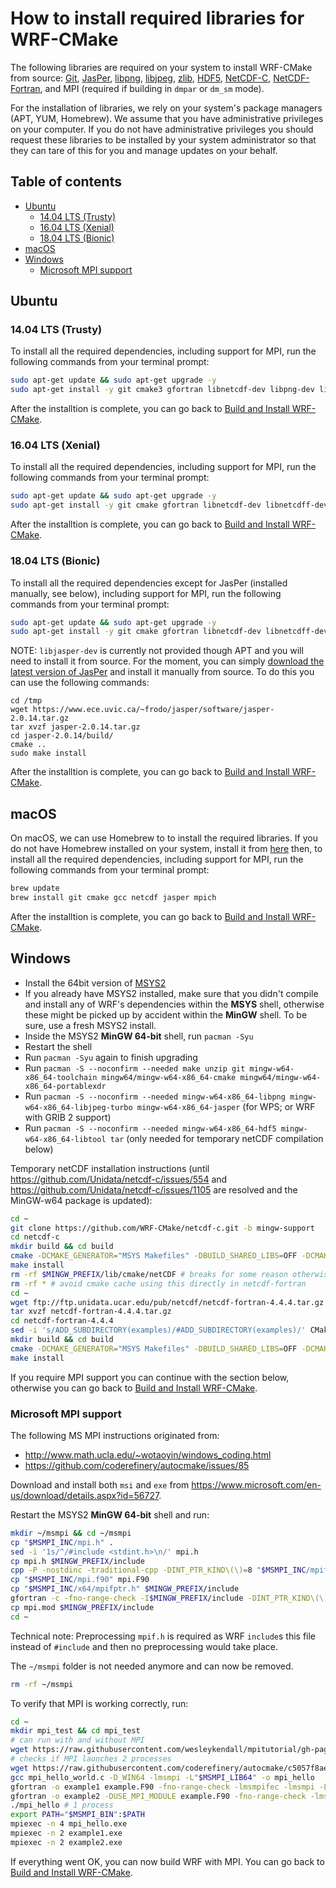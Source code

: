 # How to install required libraries for WRF-CMake
The following libraries are required on your system to install WRF-CMake from source: [Git](https://git-scm.com/), [JasPer](https://www.ece.uvic.ca/~frodo/jasper/), [libpng](http://www.libpng.org/pub/png/libpng.html), [libjpeg](http://libjpeg.sourceforge.net/), [zlib](https://zlib.net/), [HDF5](https://support.hdfgroup.org/HDF5/), [NetCDF-C](https://www.unidata.ucar.edu/downloads/netcdf/index.jsp), [NetCDF-Fortran](https://www.unidata.ucar.edu/downloads/netcdf/index.jsp), and MPI (required if building in `dmpar` or `dm_sm` mode).

For the installation of libraries, we rely on your system's package managers (APT, YUM, Homebrew). We assume that you have administrative privileges on your computer. If you do not have administrative privileges you should request these libraries to be installed by your system administrator so that they can tare of this for you and manage updates on your behalf.

## Table of contents
- [Ubuntu](#ubuntu)
    - [14.04 LTS (Trusty)](#14.04-lts-(trusty))
    - [16.04 LTS (Xenial)](#16.04-lts-(xenial))
    - [18.04 LTS (Bionic)](#18.04-lts-(bionic))
- [macOS](#macOS)
- [Windows](#windows)
    - [Microsoft MPI support](#microsoft-mpi-support)

## Ubuntu

### 14.04 LTS (Trusty)
To install all the required dependencies, including support for MPI, run the following commands from your terminal prompt:

```sh
sudo apt-get update && sudo apt-get upgrade -y
sudo apt-get install -y git cmake3 gfortran libnetcdf-dev libpng-dev libjasper-dev libmpich-dev
```

After the installtion is complete, you can go back to [Build and Install WRF-CMake](README_CMAKE_INSTALL.md#build-and-install-wrf-cmake).

### 16.04 LTS (Xenial)
To install all the required dependencies, including support for MPI, run the following commands from your terminal prompt:

```sh
sudo apt-get update && sudo apt-get upgrade -y
sudo apt-get install -y git cmake gfortran libnetcdf-dev libnetcdff-dev libpng-dev libjasper-dev libjpeg-dev zlib1g-dev libmpich-dev
```

After the installtion is complete, you can go back to [Build and Install WRF-CMake](README_CMAKE_INSTALL.md#build-and-install-wrf-cmake).

### 18.04 LTS (Bionic)

To install all the required dependencies except for JasPer (installed manually, see below), including support for MPI, run the following commands from your terminal prompt:

```sh
sudo apt-get update && sudo apt-get upgrade -y
sudo apt-get install -y git cmake gfortran libnetcdf-dev libnetcdff-dev libpng-dev libjpeg-dev zlib1g-dev libmpich-dev
```

NOTE: `libjasper-dev` is currently not provided though APT and you will need to install it from source. For the moment, you can simply [download the latest version of JasPer](https://www.ece.uvic.ca/~frodo/jasper/#download) and install it manually from source. To do this you can use the following commands:

```
cd /tmp
wget https://www.ece.uvic.ca/~frodo/jasper/software/jasper-2.0.14.tar.gz
tar xvzf jasper-2.0.14.tar.gz
cd jasper-2.0.14/build/
cmake ..
sudo make install
```

After the installtion is complete, you can go back to [Build and Install WRF-CMake](README_CMAKE_INSTALL.md#build-and-install-wrf-cmake).

## macOS

On macOS, we can use Homebrew to to install the required libraries. If you do not have Homebrew installed on your system, install it from [here](https://brew.sh/) then, to install all the required dependencies, including support for MPI, run the following commands from your terminal prompt:

```sh
brew update
brew install git cmake gcc netcdf jasper mpich
```

After the installtion is complete, you can go back to [Build and Install WRF-CMake](README_CMAKE_INSTALL.md#build-and-install-wrf-cmake).

## Windows
- Install the 64bit version of [MSYS2](http://www.msys2.org/)
- If you already have MSYS2 installed, make sure that you didn't compile and install any of WRF's dependencies within the **MSYS** shell, otherwise these might be picked up by accident within the **MinGW** shell. To be sure, use a fresh MSYS2 install.
- Inside the MSYS2 **MinGW 64-bit** shell, run `pacman -Syu`
- Restart the shell
- Run `pacman -Syu` again to finish upgrading
- Run `pacman -S --noconfirm --needed make unzip git mingw-w64-x86_64-toolchain mingw64/mingw-w64-x86_64-cmake mingw64/mingw-w64-x86_64-portablexdr`
- Run `pacman -S --noconfirm --needed mingw-w64-x86_64-libpng mingw-w64-x86_64-libjpeg-turbo mingw-w64-x86_64-jasper` (for WPS; or WRF with GRIB 2 support)
- Run `pacman -S --noconfirm --needed mingw-w64-x86_64-hdf5 mingw-w64-x86_64-libtool tar` (only needed for temporary netCDF compilation below)

Temporary netCDF installation instructions (until https://github.com/Unidata/netcdf-c/issues/554 and https://github.com/Unidata/netcdf-c/issues/1105 are resolved and the MinGW-w64 package is updated):
```sh
cd ~
git clone https://github.com/WRF-CMake/netcdf-c.git -b mingw-support
cd netcdf-c
mkdir build && cd build
cmake -DCMAKE_GENERATOR="MSYS Makefiles" -DBUILD_SHARED_LIBS=OFF -DCMAKE_BUILD_TYPE=Release -DBUILD_TESTING=OFF -DENABLE_TESTS=OFF -DENABLE_DAP=FALSE -DNC_FIND_SHARED_LIBS=OFF -DBUILD_UTILITIES=OFF -DENABLE_EXAMPLES=OFF -DCMAKE_INSTALL_PREFIX=$MINGW_PREFIX ..
make install
rm -rf $MINGW_PREFIX/lib/cmake/netCDF # breaks for some reason otherwise in netcdf-fortran
rm -rf * # avoid cmake cache using this directly in netcdf-fortran
cd ~
wget ftp://ftp.unidata.ucar.edu/pub/netcdf/netcdf-fortran-4.4.4.tar.gz
tar xvzf netcdf-fortran-4.4.4.tar.gz
cd netcdf-fortran-4.4.4
sed -i 's/ADD_SUBDIRECTORY(examples)/#ADD_SUBDIRECTORY(examples)/' CMakeLists.txt
mkdir build && cd build
cmake -DCMAKE_GENERATOR="MSYS Makefiles" -DBUILD_SHARED_LIBS=OFF -DCMAKE_BUILD_TYPE=Release -DENABLE_TESTS=OFF -DCMAKE_INSTALL_PREFIX=$MINGW_PREFIX ..
make install
```

If you require MPI support you can continue with the section below, otherwise you can go back to [Build and Install WRF-CMake](README_CMAKE_INSTALL.md#build-and-install-wrf-cmake).

### Microsoft MPI support
The following MS MPI instructions originated from:
- http://www.math.ucla.edu/~wotaoyin/windows_coding.html
- https://github.com/coderefinery/autocmake/issues/85

Download and install both `msi` and `exe` from https://www.microsoft.com/en-us/download/details.aspx?id=56727.

Restart the MSYS2 **MinGW 64-bit** shell and run:
```sh
mkdir ~/msmpi && cd ~/msmpi
cp "$MSMPI_INC/mpi.h" .
sed -i '1s/^/#include <stdint.h>\n/' mpi.h
cp mpi.h $MINGW_PREFIX/include
cpp -P -nostdinc -traditional-cpp -DINT_PTR_KIND\(\)=8 "$MSMPI_INC/mpif.h" > $MINGW_PREFIX/include/mpif.h
cp "$MSMPI_INC/mpi.f90" mpi.F90
cp "$MSMPI_INC/x64/mpifptr.h" $MINGW_PREFIX/include
gfortran -c -fno-range-check -I$MINGW_PREFIX/include -DINT_PTR_KIND\(\)=8 mpi.F90
cp mpi.mod $MINGW_PREFIX/include
cd ~
```

Technical note: Preprocessing `mpif.h` is required as WRF `include`s this file instead of `#include` and then no preprocessing would take place.

The `~/msmpi` folder is not needed anymore and can now be removed.
```sh
rm -rf ~/msmpi
```

To verify that MPI is working correctly, run:
```sh
cd ~
mkdir mpi_test && cd mpi_test
# can run with and without MPI
wget https://raw.githubusercontent.com/wesleykendall/mpitutorial/gh-pages/tutorials/mpi-hello-world/code/mpi_hello_world.c
# checks if MPI launches 2 processes
wget https://raw.githubusercontent.com/coderefinery/autocmake/c5057f8aee65/test/fc_mpi/src/example.F90
gcc mpi_hello_world.c -D_WIN64 -lmsmpi -L"$MSMPI_LIB64" -o mpi_hello
gfortran -o example1 example.F90 -fno-range-check -lmsmpifec -lmsmpi -L"$MSMPI_LIB64" -I$MINGW_PREFIX/include
gfortran -o example2 -DUSE_MPI_MODULE example.F90 -fno-range-check -lmsmpifec -lmsmpi -L"$MSMPI_LIB64" -I$MINGW_PREFIX/include
./mpi_hello # 1 process
export PATH="$MSMPI_BIN":$PATH
mpiexec -n 4 mpi_hello.exe
mpiexec -n 2 example1.exe
mpiexec -n 2 example2.exe
```

If everything went OK, you can now build WRF with MPI. You can go back to [Build and Install WRF-CMake](README_CMAKE_INSTALL.md#build-and-install-wrf-cmake).